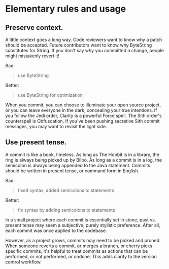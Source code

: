 # Elementary rules and usage

## Preserve context.

A little context goes a long way. Code reviewers want to know why a patch should be accepted. Future contributors want to know why ByteString substitutes for String. If you don't say why you committed a change, people might mistakenly revert it!

Bad:

> use ByteString

Better:

> use ByteString for optimization

When you commit, you can choose to illuminate your open source project, or you can leave everyone in the dark, concealing your true intentions. If you follow the Jedi order, Clarity is a powerful Force spell. The Sith order's counterspell is Obfuscation. If you've been pushing secretive Sith commit messages, you may want to revisit the light side.

## Use present tense.

A commit is like a book, timeless. As long as The Hobbit is in a library, the ring is always being picked up by Bilbo. As long as a commit is in a log, the semicolon is always being appended to the Java statement. Commits should be written in present tense, or command form in English.

Bad:

> fixed syntax, added semicolons to statements

Better:

> fix syntax by adding semicolons to statements

In a small project where each commit is essentially set in stone, past vs. present tense may seem a subjective, purely stylistic preference. After all, each commit was once applied to the codebase.

However, as a project grows, commits may need to be picked and pruned. When someone reverts a commit, or merges a branch, or cherry picks specific commits, it's helpful to treat commits as actions that can be performed, or not performed, or undone. This adds clarity to the version control workflow.